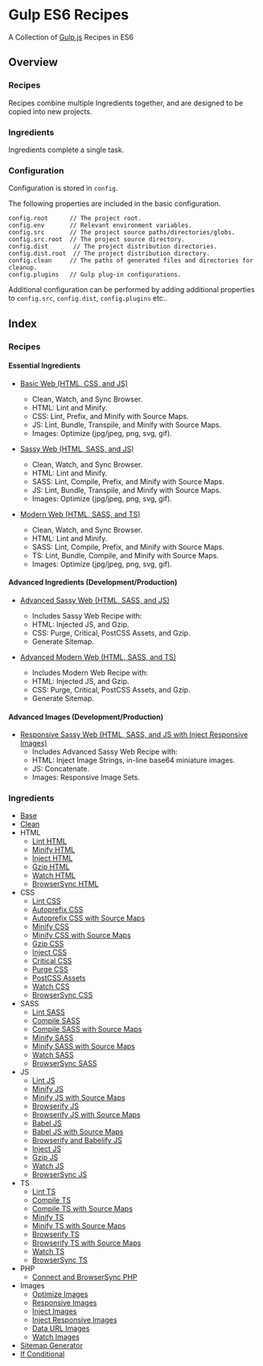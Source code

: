Gulp ES6 Recipes
================================================================================

A Collection of [Gulp.js](https://gulpjs.com/) Recipes in ES6

Overview
--------------------------------------------------------------------------------

### Recipes

Recipes combine multiple Ingredients together, and are designed to be copied into new projects.

### Ingredients

Ingredients complete a single task.

### Configuration

Configuration is stored in `config`.

The following properties are included in the basic configuration.
```javscript
config.root      // The project root.
config.env       // Relevant environment variables.
config.src       // The project source paths/directories/globs.
config.src.root  // The project source directory.
config.dist       // The project distribution directories.
config.dist.root  // The project distribution directory.
config.clean     // The paths of generated files and directories for cleanup.
config.plugins   // Gulp plug-in configurations.
```

Additional configuration can be performed by adding additional properties to
`config.src`, `config.dist`, `config.plugins` etc..

Index
--------------------------------------------------------------------------------

### Recipes

#### Essential Ingredients

- [Basic Web (HTML, CSS, and JS)](recipes/basic-web)
	- Clean, Watch, and Sync Browser.
	- HTML: Lint and Minify.
	- CSS: Lint, Prefix, and Minify with Source Maps.
	- JS: Lint, Bundle, Transpile, and Minify with Source Maps.
	- Images: Optimize (jpg/jpeg, png, svg, gif).

- [Sassy Web (HTML, SASS, and JS)](recipes/sassy-web)
	- Clean, Watch, and Sync Browser.
	- HTML: Lint and Minify.
	- SASS: Lint, Compile, Prefix, and Minify with Source Maps.
	- JS: Lint, Bundle, Transpile, and Minify with Source Maps.
	- Images: Optimize (jpg/jpeg, png, svg, gif).

- [Modern Web (HTML, SASS, and TS)](recipes/modern-web)
	- Clean, Watch, and Sync Browser.
	- HTML: Lint and Minify.
	- SASS: Lint, Compile, Prefix, and Minify with Source Maps.
	- TS: Lint, Bundle, Compile, and Minify with Source Maps.
	- Images: Optimize (jpg/jpeg, png, svg, gif).

#### Advanced Ingredients (Development/Production)

- [Advanced Sassy Web (HTML, SASS, and JS)](recipes/advanced-sassy-web)
	- Includes Sassy Web Recipe with:
	- HTML: Injected JS, and Gzip.
	- CSS: Purge, Critical, PostCSS Assets, and Gzip.
	- Generate Sitemap.

- [Advanced Modern Web (HTML, SASS, and TS)](recipes/advanced-modern-web)
	- Includes Modern Web Recipe with:
	- HTML: Injected JS, and Gzip.
	- CSS: Purge, Critical, PostCSS Assets, and Gzip.
	- Generate Sitemap.

#### Advanced Images (Development/Production)

- [Responsive Sassy Web (HTML, SASS, and JS with Inject Responsive Images)](recipes/responsive-sassy-web)
	- Includes Advanced Sassy Web Recipe with:
	- HTML: Inject Image Strings, in-line base64 miniature images.
	- JS: Concatenate.
	- Images: Responsive Image Sets.

### Ingredients

- [Base](ingredients/base)
- [Clean](ingredients/clean)
- HTML
	- [Lint HTML](ingredients/html/lint-html)
	- [Minify HTML](ingredients/html/minify-html)
	- [Inject HTML](ingredients/html/inject-html)
	- [Gzip HTML](ingredients/html/gzip-html)
	- [Watch HTML](ingredients/html/watch-html)
	- [BrowserSync HTML](ingredients/html/browsersync-html)
- CSS
	- [Lint CSS](ingredients/css/lint-css)
	- [Autoprefix CSS](ingredients/css/autoprefix-css)
	- [Autoprefix CSS with Source Maps](ingredients/css/autoprefix-css-source-maps)
	- [Minify CSS](ingredients/css/minify-css)
	- [Minify CSS with Source Maps](ingredients/css/minify-css-source-maps)
	- [Gzip CSS](ingredients/css/gzip-css)
	- [Inject CSS](ingredients/css/inject-css)
	- [Critical CSS](ingredients/css/critical-css)
	- [Purge CSS](ingredients/css/purge-css)
	- [PostCSS Assets](ingredients/css/post-assets-css)
	- [Watch CSS](ingredients/css/watch-css)
	- [BrowserSync CSS](ingredients/css/browsersync-css)
- SASS
	- [Lint SASS](ingredients/sass/lint-sass)
	- [Compile SASS](ingredients/sass/compile-sass)
	- [Compile SASS with Source Maps](ingredients/sass/compile-sass-source-maps)
	- [Minify SASS](ingredients/sass/minify-sass)
	- [Minify SASS with Source Maps](ingredients/sass/minify-sass-source-maps)
	- [Watch SASS](ingredients/sass/watch-sass)
	- [BrowserSync SASS](ingredients/sass/browsersync-sass)
- JS
	- [Lint JS](ingredients/js/lint-js)
	- [Minify JS](ingredients/js/minify-js)
	- [Minify JS with Source Maps](ingredients/js/minify-js-source-maps)
	- [Browserify JS](ingredients/js/browserify-js)
	- [Browserify JS with Source Maps](ingredients/js/browserify-js-source-maps)
	- [Babel JS](ingredients/js/babel-js)
	- [Babel JS with Source Maps](ingredients/js/babel-js-source-maps)
	- [Browserify and Babelify JS](ingredients/js/browserify-babelify-js)
	- [Inject JS](ingredients/js/inject-js)
	- [Gzip JS](ingredients/js/gzip-js)
	- [Watch JS](ingredients/js/watch-js)
	- [BrowserSync JS](ingredients/js/browsersync-js)
- TS
	- [Lint TS](ingredients/ts/lint-ts)
	- [Compile TS](ingredients/ts/compile-ts)
	- [Compile TS with Source Maps](ingredients/ts/compile-ts-source-maps)
	- [Minify TS](ingredients/ts/minify-ts)
	- [Minify TS with Source Maps](ingredients/ts/minify-ts-source-maps)
	- [Browserify TS](ingredients/ts/browserify-ts)
	- [Browserify TS with Source Maps](ingredients/ts/browserify-ts-source-maps)
	- [Watch TS](ingredients/ts/watch-ts)
	- [BrowserSync TS](ingredients/ts/browsersync-ts)
- PHP
	- [Connect and BrowserSync PHP](ingredients/connect-browsersync-php)
- Images
	- [Optimize Images](ingredients/images/optimize-images)
	- [Responsive Images](ingredients/images/responsive-images)
	- [Inject Images](ingredients/images/inject-images)
	- [Inject Responsive Images](ingredients/images/inject-responsive-images)
	- [Data URL Images](ingredients/images/data-url-images)
	- [Watch Images](ingredients/images/watch-images)
- [Sitemap Generator](ingredients/sitemap-generator)
- [If Conditional](ingredients/if-conditional)
